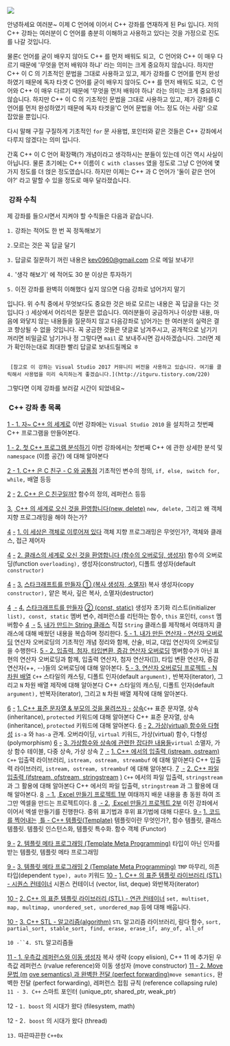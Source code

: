 




![](http://img1.daumcdn.net/thumb/R1920x0/?fname=http%3A%2F%2Fcfile23.uf.tistory.com%2Fimage%2F244D624E51A1FE1210DC30)



안녕하세요 여러분~ 이제 C 언어에 이어서 C++ 강좌를 연재하게 된 Psi 입니다. 저의 C++ 강좌는 여러분이 C 언어를 충분히 이해하고 사용하고 있다는 것을 가정으로 진도를 나갈 것입니다.


물론`C` 언어를 굳이 배우지 않아도 C++ 를 먼저 배워도 되고,  C 언어와 C++ 이 매우 다르기 때문에 '무엇을 먼저 배워야 하냐' 라는 의미는 크게 중요하지 않습니다. 하지만 C++ 이 C 의 기초적인 문법을 그대로 사용하고 있고, 제가 강좌를 C 언어를 먼저 완성하였기 때문에 독자 타겟 C 언어를 굳이 배우지 않아도 C++ 를 먼저 배워도 되고,  C 언어와 C++ 이 매우 다르기 때문에 '무엇을 먼저 배워야 하냐' 라는 의미는 크게 중요하지 않습니다. 하지만 C++ 이 C 의 기초적인 문법을 그대로 사용하고 있고, 제가 강좌를 C 언어를 먼저 완성하였기 때문에 독자 타겟을'C 언어 문법을 어느 정도 아는 사람' 으로 잡았을 뿐입니다.


다시 말해 구질 구질하게 기초적인 `for` 문 사용법, 포인터와 같은 것들은 C++ 강좌에서 다루지 않겠다는 의미 입니다.

간혹 C++ 이 C 언어 확장팩(?) 개념이라고 생각하시는 분들이 있는데 이건 역시 사실이 아닙니다. 물론 초기에는 C++ 이름이 `C with classes` 였을 정도로 그냥 C 언어에 몇 가지 정도를 더 얹은 정도였습니다. 하지만 이제는 C++ 과 C 언어가 '둘이 같은 언어야?' 라고 말할 수 있을 정도로 매우 달라졌습니다.



###  강좌 수칙




제 강좌를 들으시면서 지켜야 할 수칙들은 다음과 같습니다.

`1.` 강좌는 적어도 한 번 꼭 정독해보기

`2.`모르는 것은 꼭 답글 달기

`3.` 답글로 질문하기 꺼린 내용은 kev0960@gmail.com 으로 메일 보내기!

`4.` '생각 해보기' 에 적어도 30 분 이상은 투자하기

`5.` 이전 강좌를 완벽히 이해했다 싶지 않으면 다음 강좌로 넘어가지 말기

입니다. 위 수칙 중에서 무엇보다도 중요한 것은 바로 모르는 내용은 꼭 답글을 다는 것입니다 :)
세상에서 어리석은 질문은 없습니다. 여러분들이 궁금하거나 이상한 내용, 마음에 와닿지 않는 내용들을 질문하지 않고 다음강좌로 넘어가는 한 여러분의 실력은 결코 향상될 수 없을 것입니다.
꼭 궁금한 것들은 댓글로 남겨주시고, 공개적으로 남기기 꺼리면 비밀글로 남기거나 정 그렇다면 `mail` 로 보내주시면 감사하겠습니다. 그러면 제가 확인하는대로 최대한 빨리 답글로 보내드릴께요 ㅎ
```warning

 [참고로 이 강좌는 Visual Studio 2017 커뮤니티 버전을 사용하고 있습니다. 여기를 클릭해서 사용법을 미리 숙지하는게 좋겠습니다.](http://itguru.tistory.com/220)
```


그렇다면 이제 강좌를 보러갈 시간이 되었네요~


###  C++ 강좌 총 목록




 [1 - 1. 자~ C++ 의 세계로](http://itguru.tistory.com/134)
이번 강좌에는 `Visual Studio 2010` 을 설치하고 첫번째 C++ 프로그램을 만들어본다.

 [1 - 2. 첫 C++ 프로그램 분석하기](http://itguru.tistory.com/136)
이번 강좌에서는 첫번째 C++ 에 관한 상세한 분석 및 `namespace` (이름 공간) 에 대해 알아본다

 [2 - 1. C++ 은 C 친구 - C 와 공통점](http://itguru.tistory.com/138)
기초적인 변수의 정의, `if, else, switch for, while,` 배열 등등

 [2](http://itguru.tistory.com/141) [ -](http://itguru.tistory.com/141) [2. C++ 은 C 친구일까?](http://itguru.tistory.com/141)
함수의 정의, 레퍼런스 등등

 [3.](http://itguru.tistory.com/169) [ C++ 의 세계로 오신 것을 환영합니다(new, delete)](http://itguru.tistory.com/169)
`new, delete,` 그리고 왜 객체 지향 프로그래밍을 해야 하는가?

 [4](http://itguru.tistory.com/172) [ -](http://itguru.tistory.com/172) [1. 이 세상은 객체로 이루어져 있다](http://itguru.tistory.com/172)
객체 지향 프로그래밍은 무엇인가?, 객체와 클래스, 접근 제어자

 [4](http://itguru.tistory.com/173) [ -](http://itguru.tistory.com/173) [2. 클래스의 세계로 오신 것을 환영합니다 (함수의 오버로딩, 생성자)](http://itguru.tistory.com/173)
함수의 오버로딩(function `overloading),` 생성자(constructor), 디폴트 생성자(default `constructor)`

 [4](http://itguru.tistory.com/188) [ -](http://itguru.tistory.com/188) [3.](http://itguru.tistory.com/188) [스타크래프트를 만들자 ① (복사 생성자, 소멸자)](http://itguru.tistory.com/188)
복사 생성자(copy `constructor),` 얕은 복사, 깊은 복사, 소멸자(destructor)

 [4](http://itguru.tistory.com/197) [ -](http://itguru.tistory.com/197) [4.](http://itguru.tistory.com/197) [스타크래프트를 만들자](http://itguru.tistory.com/197) [② (const, static)](http://itguru.tistory.com/197)
생성자 초기화 리스트(initializer `list), const, static` 멤버 변수, 레퍼런스를 리턴하는 함수, `this` 포인터, `const` 멤버함수
 [4](http://itguru.tistory.com/197) [ -](http://itguru.tistory.com/197) [5.](http://itguru.tistory.com/197) [내가 만드는 String 클래스](http://itguru.tistory.com/198)
직접 `String` 클래스를 제작해서 여태까지 클래스에 대해 배웠던 내용을 복습하며 정리한다.
 [5 - 1. 내가 만든 연산자 - 연산자 오버로딩](http://itguru.tistory.com/202)
연산자 오버로딩의 기초적인 개념 정리와 함께, 산술, 비교, 대입 연산자의 오버로딩을 수행한다.
 [5 - 2. 입출력, 첨자, 타입변환, 증감 연산자 오버로딩](http://itguru.tistory.com/203)
멤버함수가 아닌 표현의 연산자 오버로딩과 함께, 입출력 연산자, 첨자 연산자([]), 타입 변환 연산자, 증감 연산자(++, --)들의 오버로딩에 대해 알아본다.
 [5 - 3. 연산자 오버로딩 프로젝트 - N 차원 배열](http://itguru.tistory.com/204)
`C++` 스타일의 캐스팅, 디폴트 인자(default `argument),` 반복자(iterator), 그리고 `N` 차원 배열 제작에 대해 알아본다 C++ 스타일의 캐스팅, 디폴트 인자(default `argument),` 반복자(iterator), 그리고 `N` 차원 배열 제작에 대해 알아본다.

 [6](http://itguru.tistory.com/209) [ -](http://itguru.tistory.com/209) [1. C++ 표준 문자열 & 부모의 것을 물려쓰자 -](http://itguru.tistory.com/209) [상속](http://itguru.tistory.com/209)`C++` 표준 문자열, 상속 (inheritance), `protected` 키워드에 대해 알아본다 C++ 표준 문자열, 상속 (inheritance), `protected` 키워드에 대해 알아본다.
 [6](http://itguru.tistory.com/210) [ -](http://itguru.tistory.com/210) [2. 가상(virtual) 함수와 다형성](http://itguru.tistory.com/210)
`is-a` 와 `has-a` 관계. 오버라이딩, `virtual` 키워드, 가상(virtual) 함수, 다형성(polymorphism)
 [6](http://itguru.tistory.com/211) [ -](http://itguru.tistory.com/211) [3. 가상함수와 상속에 관련한 잡다한 내용들](http://itguru.tistory.com/211)`virtual` 소멸자, 가상 함수 테이블, 다중 상속, 가상 상속
 [7](http://itguru.tistory.com/213) [ -](http://itguru.tistory.com/213) [1. C++ 에서의 입출력 (istream, ostream)](http://itguru.tistory.com/213)
`C++` 입출력 라이브러리, `istream, ostream, streambuf` 에 대해 알아본다 C++ 입출력 라이브러리, `istream, ostream, streambuf` 에 대해 알아본다.
 [7](http://itguru.tistory.com/215) [ -](http://itguru.tistory.com/215) [2. C++ 파일 입출력 (ifstream, ofstream, stringstream](http://itguru.tistory.com/215) [)](http://itguru.tistory.com/215)
`C++` 에서의 파일 입출력, `stringstream` 과 그 활용에 대해 알아본다 C++ 에서의 파일 입출력, `stringstream` 과 그 활용에 대해 알아본다.
 [8](http://itguru.tistory.com/217) [ - 1.](http://itguru.tistory.com/217) [ Excel 만들기 프로젝트 1부](http://itguru.tistory.com/217)
여태까지 배운 내용을 총 동원 하여 조그만 엑셀을 만드는 프로젝트이다.
 [8](http://itguru.tistory.com/218) [ - 2.](http://itguru.tistory.com/218) [ Excel 만들기 프로젝트 2부](http://itguru.tistory.com/218)
이전 강좌에서 이어서 엑셀 만들기를 진행한다. 중위 표기법과 후위 표기법에 대해 다룬다.
 [9 -](http://itguru.tistory.com/219) [1. 코드를 찍어내는](http://itguru.tistory.com/219) [ 틀 - C++ 템플릿(Template)](http://itguru.tistory.com/219)
템플릿이란 무엇인가?, 함수 템플릿, 클래스 템플릿. 템플릿 인스턴스화, 템플릿 특수화. 함수 객체 (Functor)

 [9 -](http://itguru.tistory.com/221) [2. 템플릿 메타 프로그래밍 (Template Meta Programming)](http://itguru.tistory.com/221)
타입이 아닌 인자를 받는 템플릿, 템플릿 메타 프로그래밍

 [9 -](http://itguru.tistory.com/222) [3. 템플릿 메타 프로그래밍 2 (Template Meta Programming)](http://itguru.tistory.com/222)
`TMP` 마무리, 의존 타입(dependent `type), auto` 키워드
 [10 -](http://itguru.tistory.com/223) [1. C++ 의 표준 템플릿 라이브러리 (STL) - 시퀀스 컨테이너](http://itguru.tistory.com/223)
시퀀스 컨테이너 (vector, list, deque) 와반복자(iterator)

 [10 -](http://itguru.tistory.com/224) [2. C++ 의 표준 템플릿 라이브러리 (STL) - 연관 컨테이너](http://itguru.tistory.com/224)
`set, multiset, map, multimap, unordered_set, unordered_map` 등에 대해 배웁니다.

 [10 -](http://itguru.tistory.com/225) [3. C++ STL - 알고리즘(algorithm)](http://itguru.tistory.com/225)
`STL` 알고리즘 라이브러리, 람다 함수, `sort, partial_sort, stable_sort, find, erase, erase_if, any_of, all_of`

`10 -``4. STL` 알고리즘들

 [11 - 1. 우측값 레퍼런스와 이동 생성자](http://itguru.tistory.com/227)
복사 생략 (copy elision), C++ 11 에 추가된 우측값 레퍼런스 (rvalue reference)와 이동 생성자 (move constructor)
 [11 - 2. Move 문법 (m](http://itguru.tistory.com/228) [ove semantics) 과 완벽한 전달 (perfect forwarding)](http://itguru.tistory.com/228)`move semantics,` 완벽한 전달 (perfect forwarding), 레퍼런스 접힘 규칙 (reference collapsing rule)
`11 - 3. C++` 스마트 포인터 (unique_ptr, shared_ptr, weak_ptr)

12 - `1. boost` 의 시대가 왔다 (filesystem, math)

12 - 2`. boost` 의 시대가 왔다 (thread)

`13.` 따끈따끈한 `C++0x`







